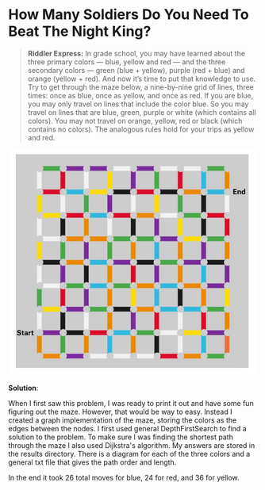 # How Many Soldiers Do You Need To Beat The Night King?

>**Riddler Express:** In grade school, you may have learned about the three primary colors — blue, yellow and red — and the three secondary colors — green (blue + yellow), purple (red + blue) and orange (yellow + red). And now it’s time to put that knowledge to use. Try to get through the maze below, a nine-by-nine grid of lines, three times: once as blue, once as yellow, and once as red. If you are blue, you may only travel on lines that include the color blue. So you may travel on lines that are blue, green, purple or white (which contains all colors). You may not travel on orange, yellow, red or black (which contains no colors). The analogous rules hold for your trips as yellow and red.

![Maze Diagram](Diagram.jpg)

**Solution**:

When I first saw this problem, I was ready to print it out and have some fun figuring out the maze. However, that would be way to easy. Instead I created a graph implementation of the maze, storing the colors as the edges between the nodes. I first used general DepthFirstSearch to find a solution to the problem. To make sure I was finding the shortest path through the maze I also used Dijkstra's algorithm. My answers are stored in the results directory. There is a diagram for each of the three colors and a general txt file that gives the path order and length.

In the end it took 26 total moves for blue, 24 for red, and 36 for yellow.
